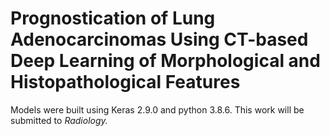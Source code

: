 # Prognostication of Lung Adenocarcinomas Using CT-based Deep Learning of Morphological and Histopathological Features
Models were built using Keras 2.9.0 and python 3.8.6. This work will be submitted to <i>Radiology<i>.
